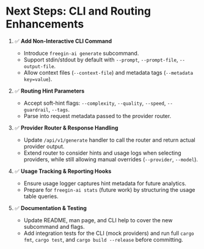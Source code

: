 # Next Steps: CLI and Routing Enhancements

1. ✅ **Add Non-Interactive CLI Command**  
   - Introduce `freegin-ai generate` subcommand.  
   - Support stdin/stdout by default with `--prompt`, `--prompt-file`, `--output-file`.  
   - Allow context files (`--context-file`) and metadata tags (`--metadata key=value`).

2. ✅ **Routing Hint Parameters**  
   - Accept soft-hint flags: `--complexity`, `--quality`, `--speed`, `--guardrail`, `--tags`.  
   - Parse into request metadata passed to the provider router.

3. ✅ **Provider Router & Response Handling**  
   - Update `/api/v1/generate` handler to call the router and return actual provider output.  
   - Extend router to consider hints and usage logs when selecting providers, while still allowing manual overrides (`--provider`, `--model`).

4. ✅ **Usage Tracking & Reporting Hooks**  
   - Ensure usage logger captures hint metadata for future analytics.  
   - Prepare for `freegin-ai stats` (future work) by structuring the usage table queries.

5. ✅ **Documentation & Testing**  
   - Update README, man page, and CLI help to cover the new subcommand and flags.  
   - Add integration tests for the CLI (mock providers) and run full `cargo fmt`, `cargo test`, and `cargo build --release` before committing.
